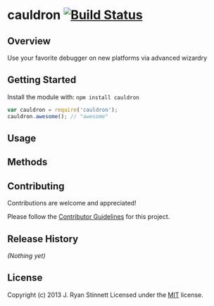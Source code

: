 # cauldron [![Build Status](https://secure.travis-ci.org/jryans/cauldron.png?branch=master)](http://travis-ci.org/jryans/cauldron)

## Overview

Use your favorite debugger on new platforms via advanced wizardry

## Getting Started
Install the module with: `npm install cauldron`

```javascript
var cauldron = require('cauldron');
cauldron.awesome(); // "awesome"
```

## Usage

## Methods

## Contributing

Contributions are welcome and appreciated!

Please follow the [Contributor Guidelines](CONTRIBUTE.md) for this project.

## Release History
_(Nothing yet)_

## License
Copyright (c) 2013 J. Ryan Stinnett
Licensed under the [MIT](http://jryans.mit-license.org/) license.
